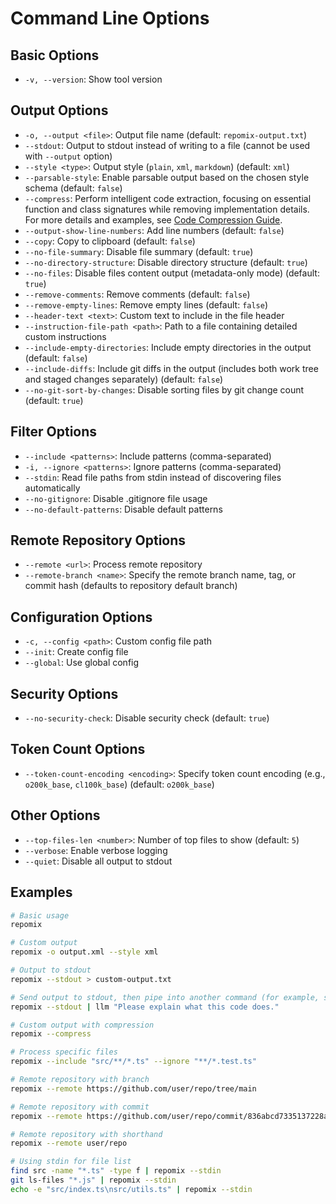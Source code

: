 # Command Line Options

## Basic Options
- `-v, --version`: Show tool version

## Output Options
- `-o, --output <file>`: Output file name (default: `repomix-output.txt`)
- `--stdout`: Output to stdout instead of writing to a file (cannot be used with `--output` option)
- `--style <type>`: Output style (`plain`, `xml`, `markdown`) (default: `xml`)
- `--parsable-style`: Enable parsable output based on the chosen style schema (default: `false`)
- `--compress`: Perform intelligent code extraction, focusing on essential function and class signatures while removing implementation details. For more details and examples, see [Code Compression Guide](code-compress).
- `--output-show-line-numbers`: Add line numbers (default: `false`)
- `--copy`: Copy to clipboard (default: `false`)
- `--no-file-summary`: Disable file summary (default: `true`)
- `--no-directory-structure`: Disable directory structure (default: `true`)
- `--no-files`: Disable files content output (metadata-only mode) (default: `true`)
- `--remove-comments`: Remove comments (default: `false`)
- `--remove-empty-lines`: Remove empty lines (default: `false`)
- `--header-text <text>`: Custom text to include in the file header
- `--instruction-file-path <path>`: Path to a file containing detailed custom instructions
- `--include-empty-directories`: Include empty directories in the output (default: `false`)
- `--include-diffs`: Include git diffs in the output (includes both work tree and staged changes separately) (default: `false`)
- `--no-git-sort-by-changes`: Disable sorting files by git change count (default: `true`)

## Filter Options
- `--include <patterns>`: Include patterns (comma-separated)
- `-i, --ignore <patterns>`: Ignore patterns (comma-separated)
- `--stdin`: Read file paths from stdin instead of discovering files automatically
- `--no-gitignore`: Disable .gitignore file usage
- `--no-default-patterns`: Disable default patterns

## Remote Repository Options
- `--remote <url>`: Process remote repository
- `--remote-branch <name>`: Specify the remote branch name, tag, or commit hash (defaults to repository default branch)

## Configuration Options
- `-c, --config <path>`: Custom config file path
- `--init`: Create config file
- `--global`: Use global config

## Security Options
- `--no-security-check`: Disable security check (default: `true`)

## Token Count Options
- `--token-count-encoding <encoding>`: Specify token count encoding (e.g., `o200k_base`, `cl100k_base`) (default: `o200k_base`)

## Other Options
- `--top-files-len <number>`: Number of top files to show (default: `5`)
- `--verbose`: Enable verbose logging
- `--quiet`: Disable all output to stdout

## Examples

```bash
# Basic usage
repomix

# Custom output
repomix -o output.xml --style xml

# Output to stdout
repomix --stdout > custom-output.txt

# Send output to stdout, then pipe into another command (for example, simonw/llm)
repomix --stdout | llm "Please explain what this code does."

# Custom output with compression
repomix --compress

# Process specific files
repomix --include "src/**/*.ts" --ignore "**/*.test.ts"

# Remote repository with branch
repomix --remote https://github.com/user/repo/tree/main

# Remote repository with commit
repomix --remote https://github.com/user/repo/commit/836abcd7335137228ad77feb28655d85712680f1

# Remote repository with shorthand
repomix --remote user/repo

# Using stdin for file list
find src -name "*.ts" -type f | repomix --stdin
git ls-files "*.js" | repomix --stdin
echo -e "src/index.ts\nsrc/utils.ts" | repomix --stdin
```
